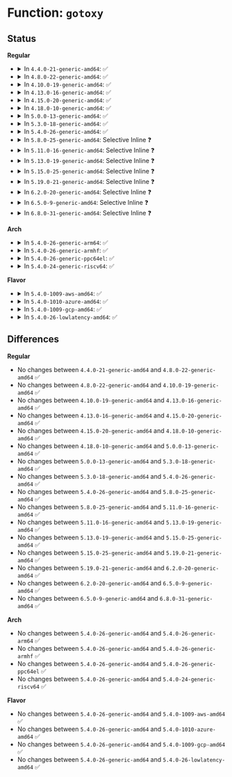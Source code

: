 # Function: <code>gotoxy</code>

## Status
<b>Regular</b>
<ul>
<li>
<details>
<summary>In <code>4.4.0-21-generic-amd64</code>: ✅</summary>

```c
void gotoxy(struct vc_data * vc, int new_x, int new_y)
```

```json
{
  "name": "gotoxy",
  "collision_type": "Unique Static",
  "inline_type": "No",
  "funcs": [
    {
      "addr": 18446744071584050384,
      "name": "gotoxy",
      "external": false,
      "loc": "drivers/tty/vt/vt.c:1069",
      "file": "drivers/tty/vt/vt.c",
      "inline": "seen, unknown",
      "caller_inline": [],
      "caller_func": [
        "drivers/tty/vt/vt.c:restore_cur",
        "drivers/tty/vt/vt.c:reset_terminal",
        "drivers/tty/vt/vt.c:vc_do_resize",
        "drivers/tty/vt/vt.c:con_init",
        "drivers/tty/vt/vt.c:set_mode",
        "drivers/tty/vt/vt.c:do_con_trol",
        "drivers/tty/vt/vt.c:do_con_trol",
        "drivers/tty/vt/vt.c:do_con_trol",
        "drivers/tty/vt/vt.c:do_con_trol",
        "drivers/tty/vt/vt.c:do_con_trol",
        "drivers/tty/vt/vt.c:do_con_trol",
        "drivers/tty/vt/vt.c:do_con_trol",
        "drivers/tty/vt/vt.c:do_con_trol",
        "drivers/tty/vt/vt.c:do_con_trol",
        "drivers/tty/vt/vt.c:do_con_trol",
        "drivers/tty/vt/vt.c:putconsxy"
      ]
    }
  ],
  "symbols": [
    {
      "addr": 18446744071584050384,
      "name": "gotoxy",
      "section": ".text",
      "bind": "STB_LOCAL",
      "size": 171
    }
  ]
}
```
</details>
</li>
<li>
<details>
<summary>In <code>4.8.0-22-generic-amd64</code>: ✅</summary>

```c
void gotoxy(struct vc_data * vc, int new_x, int new_y)
```

```json
{
  "name": "gotoxy",
  "collision_type": "Unique Static",
  "inline_type": "No",
  "funcs": [
    {
      "addr": 18446744071584380944,
      "name": "gotoxy",
      "external": false,
      "loc": "drivers/tty/vt/vt.c:1075",
      "file": "drivers/tty/vt/vt.c",
      "inline": "seen, unknown",
      "caller_inline": [],
      "caller_func": [
        "drivers/tty/vt/vt.c:putconsxy",
        "drivers/tty/vt/vt.c:con_init",
        "drivers/tty/vt/vt.c:do_con_trol",
        "drivers/tty/vt/vt.c:do_con_trol",
        "drivers/tty/vt/vt.c:do_con_trol",
        "drivers/tty/vt/vt.c:do_con_trol",
        "drivers/tty/vt/vt.c:do_con_trol",
        "drivers/tty/vt/vt.c:do_con_trol",
        "drivers/tty/vt/vt.c:do_con_trol",
        "drivers/tty/vt/vt.c:do_con_trol",
        "drivers/tty/vt/vt.c:do_con_trol",
        "drivers/tty/vt/vt.c:do_con_trol",
        "drivers/tty/vt/vt.c:reset_terminal",
        "drivers/tty/vt/vt.c:restore_cur",
        "drivers/tty/vt/vt.c:set_mode",
        "drivers/tty/vt/vt.c:vc_do_resize"
      ]
    }
  ],
  "symbols": [
    {
      "addr": 18446744071584380944,
      "name": "gotoxy",
      "section": ".text",
      "bind": "STB_LOCAL",
      "size": 171
    }
  ]
}
```
</details>
</li>
<li>
<details>
<summary>In <code>4.10.0-19-generic-amd64</code>: ✅</summary>

```c
void gotoxy(struct vc_data * vc, int new_x, int new_y)
```

```json
{
  "name": "gotoxy",
  "collision_type": "Unique Static",
  "inline_type": "No",
  "funcs": [
    {
      "addr": 18446744071584563216,
      "name": "gotoxy",
      "external": false,
      "loc": "drivers/tty/vt/vt.c:1069",
      "file": "drivers/tty/vt/vt.c",
      "inline": "seen, unknown",
      "caller_inline": [],
      "caller_func": [
        "drivers/tty/vt/vt.c:putconsxy",
        "drivers/tty/vt/vt.c:con_init",
        "drivers/tty/vt/vt.c:do_con_trol",
        "drivers/tty/vt/vt.c:do_con_trol",
        "drivers/tty/vt/vt.c:do_con_trol",
        "drivers/tty/vt/vt.c:do_con_trol",
        "drivers/tty/vt/vt.c:do_con_trol",
        "drivers/tty/vt/vt.c:do_con_trol",
        "drivers/tty/vt/vt.c:do_con_trol",
        "drivers/tty/vt/vt.c:do_con_trol",
        "drivers/tty/vt/vt.c:do_con_trol",
        "drivers/tty/vt/vt.c:do_con_trol",
        "drivers/tty/vt/vt.c:reset_terminal",
        "drivers/tty/vt/vt.c:restore_cur",
        "drivers/tty/vt/vt.c:set_mode",
        "drivers/tty/vt/vt.c:vc_do_resize"
      ]
    }
  ],
  "symbols": [
    {
      "addr": 18446744071584563216,
      "name": "gotoxy",
      "section": ".text",
      "bind": "STB_LOCAL",
      "size": 171
    }
  ]
}
```
</details>
</li>
<li>
<details>
<summary>In <code>4.13.0-16-generic-amd64</code>: ✅</summary>

```c
void gotoxy(struct vc_data * vc, int new_x, int new_y)
```

```json
{
  "name": "gotoxy",
  "collision_type": "Unique Static",
  "inline_type": "No",
  "funcs": [
    {
      "addr": 18446744071584645056,
      "name": "gotoxy",
      "external": false,
      "loc": "drivers/tty/vt/vt.c:1077",
      "file": "drivers/tty/vt/vt.c",
      "inline": "seen, unknown",
      "caller_inline": [],
      "caller_func": [
        "drivers/tty/vt/vt.c:putconsxy",
        "drivers/tty/vt/vt.c:con_init",
        "drivers/tty/vt/vt.c:do_con_trol",
        "drivers/tty/vt/vt.c:do_con_trol",
        "drivers/tty/vt/vt.c:do_con_trol",
        "drivers/tty/vt/vt.c:do_con_trol",
        "drivers/tty/vt/vt.c:do_con_trol",
        "drivers/tty/vt/vt.c:do_con_trol",
        "drivers/tty/vt/vt.c:do_con_trol",
        "drivers/tty/vt/vt.c:do_con_trol",
        "drivers/tty/vt/vt.c:do_con_trol",
        "drivers/tty/vt/vt.c:do_con_trol",
        "drivers/tty/vt/vt.c:reset_terminal",
        "drivers/tty/vt/vt.c:restore_cur",
        "drivers/tty/vt/vt.c:set_mode",
        "drivers/tty/vt/vt.c:vc_do_resize"
      ]
    }
  ],
  "symbols": [
    {
      "addr": 18446744071584645056,
      "name": "gotoxy",
      "section": ".text",
      "bind": "STB_LOCAL",
      "size": 171
    }
  ]
}
```
</details>
</li>
<li>
<details>
<summary>In <code>4.15.0-20-generic-amd64</code>: ✅</summary>

```c
void gotoxy(struct vc_data * vc, int new_x, int new_y)
```

```json
{
  "name": "gotoxy",
  "collision_type": "Unique Static",
  "inline_type": "No",
  "funcs": [
    {
      "addr": 18446744071585057488,
      "name": "gotoxy",
      "external": false,
      "loc": "drivers/tty/vt/vt.c:1079",
      "file": "drivers/tty/vt/vt.c",
      "inline": "seen, unknown",
      "caller_inline": [],
      "caller_func": [
        "drivers/tty/vt/vt.c:putconsxy",
        "drivers/tty/vt/vt.c:con_init",
        "drivers/tty/vt/vt.c:do_con_trol",
        "drivers/tty/vt/vt.c:do_con_trol",
        "drivers/tty/vt/vt.c:do_con_trol",
        "drivers/tty/vt/vt.c:do_con_trol",
        "drivers/tty/vt/vt.c:do_con_trol",
        "drivers/tty/vt/vt.c:do_con_trol",
        "drivers/tty/vt/vt.c:do_con_trol",
        "drivers/tty/vt/vt.c:do_con_trol",
        "drivers/tty/vt/vt.c:do_con_trol",
        "drivers/tty/vt/vt.c:do_con_trol",
        "drivers/tty/vt/vt.c:reset_terminal",
        "drivers/tty/vt/vt.c:restore_cur",
        "drivers/tty/vt/vt.c:set_mode",
        "drivers/tty/vt/vt.c:vc_do_resize"
      ]
    }
  ],
  "symbols": [
    {
      "addr": 18446744071585057488,
      "name": "gotoxy",
      "section": ".text",
      "bind": "STB_LOCAL",
      "size": 171
    }
  ]
}
```
</details>
</li>
<li>
<details>
<summary>In <code>4.18.0-10-generic-amd64</code>: ✅</summary>

```c
void gotoxy(struct vc_data * vc, int new_x, int new_y)
```

```json
{
  "name": "gotoxy",
  "collision_type": "Unique Static",
  "inline_type": "No",
  "funcs": [
    {
      "addr": 18446744071585291584,
      "name": "gotoxy",
      "external": false,
      "loc": "drivers/tty/vt/vt.c:1079",
      "file": "drivers/tty/vt/vt.c",
      "inline": "seen, unknown",
      "caller_inline": [],
      "caller_func": [
        "drivers/tty/vt/vt.c:putconsxy",
        "drivers/tty/vt/vt.c:con_init",
        "drivers/tty/vt/vt.c:do_con_trol",
        "drivers/tty/vt/vt.c:do_con_trol",
        "drivers/tty/vt/vt.c:do_con_trol",
        "drivers/tty/vt/vt.c:do_con_trol",
        "drivers/tty/vt/vt.c:do_con_trol",
        "drivers/tty/vt/vt.c:do_con_trol",
        "drivers/tty/vt/vt.c:do_con_trol",
        "drivers/tty/vt/vt.c:do_con_trol",
        "drivers/tty/vt/vt.c:do_con_trol",
        "drivers/tty/vt/vt.c:do_con_trol",
        "drivers/tty/vt/vt.c:reset_terminal",
        "drivers/tty/vt/vt.c:restore_cur",
        "drivers/tty/vt/vt.c:set_mode",
        "drivers/tty/vt/vt.c:vc_do_resize"
      ]
    }
  ],
  "symbols": [
    {
      "addr": 18446744071585291584,
      "name": "gotoxy",
      "section": ".text",
      "bind": "STB_LOCAL",
      "size": 154
    }
  ]
}
```
</details>
</li>
<li>
<details>
<summary>In <code>5.0.0-13-generic-amd64</code>: ✅</summary>

```c
void gotoxy(struct vc_data * vc, int new_x, int new_y)
```

```json
{
  "name": "gotoxy",
  "collision_type": "Unique Static",
  "inline_type": "No",
  "funcs": [
    {
      "addr": 18446744071585411632,
      "name": "gotoxy",
      "external": false,
      "loc": "drivers/tty/vt/vt.c:1401",
      "file": "drivers/tty/vt/vt.c",
      "inline": "seen, unknown",
      "caller_inline": [],
      "caller_func": [
        "drivers/tty/vt/vt.c:putconsxy",
        "drivers/tty/vt/vt.c:con_init",
        "drivers/tty/vt/vt.c:do_con_trol",
        "drivers/tty/vt/vt.c:do_con_trol",
        "drivers/tty/vt/vt.c:do_con_trol",
        "drivers/tty/vt/vt.c:do_con_trol",
        "drivers/tty/vt/vt.c:do_con_trol",
        "drivers/tty/vt/vt.c:do_con_trol",
        "drivers/tty/vt/vt.c:do_con_trol",
        "drivers/tty/vt/vt.c:do_con_trol",
        "drivers/tty/vt/vt.c:do_con_trol",
        "drivers/tty/vt/vt.c:do_con_trol",
        "drivers/tty/vt/vt.c:reset_terminal",
        "drivers/tty/vt/vt.c:restore_cur",
        "drivers/tty/vt/vt.c:set_mode",
        "drivers/tty/vt/vt.c:vc_do_resize"
      ]
    }
  ],
  "symbols": [
    {
      "addr": 18446744071585411632,
      "name": "gotoxy",
      "section": ".text",
      "bind": "STB_LOCAL",
      "size": 154
    }
  ]
}
```
</details>
</li>
<li>
<details>
<summary>In <code>5.3.0-18-generic-amd64</code>: ✅</summary>

```c
void gotoxy(struct vc_data * vc, int new_x, int new_y)
```

```json
{
  "name": "gotoxy",
  "collision_type": "Unique Static",
  "inline_type": "No",
  "funcs": [
    {
      "addr": 18446744071585625840,
      "name": "gotoxy",
      "external": false,
      "loc": "drivers/tty/vt/vt.c:1410",
      "file": "drivers/tty/vt/vt.c",
      "inline": "seen, unknown",
      "caller_inline": [],
      "caller_func": [
        "drivers/tty/vt/vt.c:putconsxy",
        "drivers/tty/vt/vt.c:con_init",
        "drivers/tty/vt/vt.c:do_con_trol",
        "drivers/tty/vt/vt.c:do_con_trol",
        "drivers/tty/vt/vt.c:do_con_trol",
        "drivers/tty/vt/vt.c:do_con_trol",
        "drivers/tty/vt/vt.c:do_con_trol",
        "drivers/tty/vt/vt.c:do_con_trol",
        "drivers/tty/vt/vt.c:do_con_trol",
        "drivers/tty/vt/vt.c:do_con_trol",
        "drivers/tty/vt/vt.c:do_con_trol",
        "drivers/tty/vt/vt.c:do_con_trol",
        "drivers/tty/vt/vt.c:reset_terminal",
        "drivers/tty/vt/vt.c:restore_cur",
        "drivers/tty/vt/vt.c:set_mode",
        "drivers/tty/vt/vt.c:vc_do_resize"
      ]
    }
  ],
  "symbols": [
    {
      "addr": 18446744071585625840,
      "name": "gotoxy",
      "section": ".text",
      "bind": "STB_LOCAL",
      "size": 173
    }
  ]
}
```
</details>
</li>
<li>
<details>
<summary>In <code>5.4.0-26-generic-amd64</code>: ✅</summary>

```c
void gotoxy(struct vc_data * vc, int new_x, int new_y)
```

```json
{
  "name": "gotoxy",
  "collision_type": "Unique Static",
  "inline_type": "No",
  "funcs": [
    {
      "addr": 18446744071585767040,
      "name": "gotoxy",
      "external": false,
      "loc": "drivers/tty/vt/vt.c:1434",
      "file": "drivers/tty/vt/vt.c",
      "inline": "seen, unknown",
      "caller_inline": [],
      "caller_func": [
        "drivers/tty/vt/vt.c:putconsxy",
        "drivers/tty/vt/vt.c:con_init",
        "drivers/tty/vt/vt.c:do_con_trol",
        "drivers/tty/vt/vt.c:do_con_trol",
        "drivers/tty/vt/vt.c:do_con_trol",
        "drivers/tty/vt/vt.c:do_con_trol",
        "drivers/tty/vt/vt.c:do_con_trol",
        "drivers/tty/vt/vt.c:do_con_trol",
        "drivers/tty/vt/vt.c:do_con_trol",
        "drivers/tty/vt/vt.c:do_con_trol",
        "drivers/tty/vt/vt.c:do_con_trol",
        "drivers/tty/vt/vt.c:do_con_trol",
        "drivers/tty/vt/vt.c:reset_terminal",
        "drivers/tty/vt/vt.c:restore_cur",
        "drivers/tty/vt/vt.c:set_mode",
        "drivers/tty/vt/vt.c:vc_do_resize"
      ]
    }
  ],
  "symbols": [
    {
      "addr": 18446744071585767040,
      "name": "gotoxy",
      "section": ".text",
      "bind": "STB_LOCAL",
      "size": 173
    }
  ]
}
```
</details>
</li>
<li>
<details>
<summary>In <code>5.8.0-25-generic-amd64</code>: Selective Inline ❓</summary>

```c
void gotoxy(struct vc_data * vc, int new_x, int new_y)
```

```json
{
  "name": "gotoxy",
  "collision_type": "Unique Static",
  "inline_type": "Selective",
  "funcs": [
    {
      "addr": 18446744071586528734,
      "name": "gotoxy",
      "external": false,
      "loc": "drivers/tty/vt/vt.c:1447",
      "file": "drivers/tty/vt/vt.c",
      "inline": "not declared, inlined",
      "caller_inline": [
        "drivers/tty/vt/vt.c:putconsxy"
      ],
      "caller_func": [
        "drivers/tty/vt/vt.c:con_init",
        "drivers/tty/vt/vt.c:do_con_trol",
        "drivers/tty/vt/vt.c:do_con_trol",
        "drivers/tty/vt/vt.c:do_con_trol",
        "drivers/tty/vt/vt.c:do_con_trol",
        "drivers/tty/vt/vt.c:do_con_trol",
        "drivers/tty/vt/vt.c:do_con_trol",
        "drivers/tty/vt/vt.c:do_con_trol",
        "drivers/tty/vt/vt.c:reset_terminal",
        "drivers/tty/vt/vt.c:restore_cur",
        "drivers/tty/vt/vt.c:set_mode",
        "drivers/tty/vt/vt.c:vc_do_resize"
      ]
    }
  ],
  "symbols": [
    {
      "addr": 18446744071586497488,
      "name": "gotoxy",
      "section": ".text",
      "bind": "STB_LOCAL",
      "size": 173
    }
  ]
}
```
</details>
</li>
<li>
<details>
<summary>In <code>5.11.0-16-generic-amd64</code>: Selective Inline ❓</summary>

```c
void gotoxy(struct vc_data * vc, int new_x, int new_y)
```

```json
{
  "name": "gotoxy",
  "collision_type": "Unique Static",
  "inline_type": "Selective",
  "funcs": [
    {
      "addr": 18446744071586640478,
      "name": "gotoxy",
      "external": false,
      "loc": "drivers/tty/vt/vt.c:1446",
      "file": "drivers/tty/vt/vt.c",
      "inline": "not declared, inlined",
      "caller_inline": [
        "drivers/tty/vt/vt.c:putconsxy"
      ],
      "caller_func": [
        "drivers/tty/vt/vt.c:con_init",
        "drivers/tty/vt/vt.c:do_con_trol",
        "drivers/tty/vt/vt.c:do_con_trol",
        "drivers/tty/vt/vt.c:do_con_trol",
        "drivers/tty/vt/vt.c:do_con_trol",
        "drivers/tty/vt/vt.c:do_con_trol",
        "drivers/tty/vt/vt.c:do_con_trol",
        "drivers/tty/vt/vt.c:do_con_trol",
        "drivers/tty/vt/vt.c:reset_terminal",
        "drivers/tty/vt/vt.c:restore_cur",
        "drivers/tty/vt/vt.c:set_mode",
        "drivers/tty/vt/vt.c:vc_do_resize"
      ]
    }
  ],
  "symbols": [
    {
      "addr": 18446744071586609856,
      "name": "gotoxy",
      "section": ".text",
      "bind": "STB_LOCAL",
      "size": 173
    }
  ]
}
```
</details>
</li>
<li>
<details>
<summary>In <code>5.13.0-19-generic-amd64</code>: Selective Inline ❓</summary>

```c
void gotoxy(struct vc_data * vc, int new_x, int new_y)
```

```json
{
  "name": "gotoxy",
  "collision_type": "Unique Static",
  "inline_type": "Selective",
  "funcs": [
    {
      "addr": 18446744071586524494,
      "name": "gotoxy",
      "external": false,
      "loc": "drivers/tty/vt/vt.c:1446",
      "file": "drivers/tty/vt/vt.c",
      "inline": "not declared, inlined",
      "caller_inline": [
        "drivers/tty/vt/vt.c:putconsxy"
      ],
      "caller_func": [
        "drivers/tty/vt/vt.c:con_init",
        "drivers/tty/vt/vt.c:do_con_trol",
        "drivers/tty/vt/vt.c:do_con_trol",
        "drivers/tty/vt/vt.c:do_con_trol",
        "drivers/tty/vt/vt.c:do_con_trol",
        "drivers/tty/vt/vt.c:do_con_trol",
        "drivers/tty/vt/vt.c:do_con_trol",
        "drivers/tty/vt/vt.c:do_con_trol",
        "drivers/tty/vt/vt.c:reset_terminal",
        "drivers/tty/vt/vt.c:vc_do_resize"
      ]
    }
  ],
  "symbols": [
    {
      "addr": 18446744071586494224,
      "name": "gotoxy",
      "section": ".text",
      "bind": "STB_LOCAL",
      "size": 139
    }
  ]
}
```
</details>
</li>
<li>
<details>
<summary>In <code>5.15.0-25-generic-amd64</code>: Selective Inline ❓</summary>

```c
void gotoxy(struct vc_data * vc, int new_x, int new_y)
```

```json
{
  "name": "gotoxy",
  "collision_type": "Unique Static",
  "inline_type": "Selective",
  "funcs": [
    {
      "addr": 18446744071587062014,
      "name": "gotoxy",
      "external": false,
      "loc": "drivers/tty/vt/vt.c:1452",
      "file": "drivers/tty/vt/vt.c",
      "inline": "not declared, inlined",
      "caller_inline": [
        "drivers/tty/vt/vt.c:putconsxy"
      ],
      "caller_func": [
        "drivers/tty/vt/vt.c:con_init",
        "drivers/tty/vt/vt.c:do_con_trol",
        "drivers/tty/vt/vt.c:do_con_trol",
        "drivers/tty/vt/vt.c:do_con_trol",
        "drivers/tty/vt/vt.c:do_con_trol",
        "drivers/tty/vt/vt.c:do_con_trol",
        "drivers/tty/vt/vt.c:do_con_trol",
        "drivers/tty/vt/vt.c:do_con_trol",
        "drivers/tty/vt/vt.c:reset_terminal",
        "drivers/tty/vt/vt.c:vc_do_resize"
      ]
    }
  ],
  "symbols": [
    {
      "addr": 18446744071587025296,
      "name": "gotoxy",
      "section": ".text",
      "bind": "STB_LOCAL",
      "size": 139
    }
  ]
}
```
</details>
</li>
<li>
<details>
<summary>In <code>5.19.0-21-generic-amd64</code>: Selective Inline ❓</summary>

```c
void gotoxy(struct vc_data * vc, int new_x, int new_y)
```

```json
{
  "name": "gotoxy",
  "collision_type": "Unique Static",
  "inline_type": "Selective",
  "funcs": [
    {
      "addr": 18446744071588364504,
      "name": "gotoxy",
      "external": false,
      "loc": "drivers/tty/vt/vt.c:1452",
      "file": "drivers/tty/vt/vt.c",
      "inline": "not declared, inlined",
      "caller_inline": [
        "drivers/tty/vt/vt.c:putconsxy"
      ],
      "caller_func": [
        "drivers/tty/vt/vt.c:con_init",
        "drivers/tty/vt/vt.c:do_con_trol",
        "drivers/tty/vt/vt.c:do_con_trol",
        "drivers/tty/vt/vt.c:do_con_trol",
        "drivers/tty/vt/vt.c:do_con_trol",
        "drivers/tty/vt/vt.c:do_con_trol",
        "drivers/tty/vt/vt.c:do_con_trol",
        "drivers/tty/vt/vt.c:do_con_trol",
        "drivers/tty/vt/vt.c:reset_terminal",
        "drivers/tty/vt/vt.c:vc_do_resize"
      ]
    }
  ],
  "symbols": [
    {
      "addr": 18446744071588326656,
      "name": "gotoxy",
      "section": ".text",
      "bind": "STB_LOCAL",
      "size": 159
    }
  ]
}
```
</details>
</li>
<li>
<details>
<summary>In <code>6.2.0-20-generic-amd64</code>: Selective Inline ❓</summary>

```c
void gotoxy(struct vc_data * vc, int new_x, int new_y)
```

```json
{
  "name": "gotoxy",
  "collision_type": "Unique Static",
  "inline_type": "Selective",
  "funcs": [
    {
      "addr": 18446744071589785912,
      "name": "gotoxy",
      "external": false,
      "loc": "drivers/tty/vt/vt.c:1452",
      "file": "drivers/tty/vt/vt.c",
      "inline": "not declared, inlined",
      "caller_inline": [
        "drivers/tty/vt/vt.c:putconsxy"
      ],
      "caller_func": [
        "drivers/tty/vt/vt.c:con_init",
        "drivers/tty/vt/vt.c:do_con_trol",
        "drivers/tty/vt/vt.c:do_con_trol",
        "drivers/tty/vt/vt.c:do_con_trol",
        "drivers/tty/vt/vt.c:do_con_trol",
        "drivers/tty/vt/vt.c:do_con_trol",
        "drivers/tty/vt/vt.c:do_con_trol",
        "drivers/tty/vt/vt.c:do_con_trol",
        "drivers/tty/vt/vt.c:reset_terminal",
        "drivers/tty/vt/vt.c:vc_do_resize"
      ]
    }
  ],
  "symbols": [
    {
      "addr": 18446744071589745904,
      "name": "gotoxy",
      "section": ".text",
      "bind": "STB_LOCAL",
      "size": 159
    }
  ]
}
```
</details>
</li>
<li>
<details>
<summary>In <code>6.5.0-9-generic-amd64</code>: Selective Inline ❓</summary>

```c
void gotoxy(struct vc_data * vc, int new_x, int new_y)
```

```json
{
  "name": "gotoxy",
  "collision_type": "Unique Static",
  "inline_type": "Selective",
  "funcs": [
    {
      "addr": 18446744071590090984,
      "name": "gotoxy",
      "external": false,
      "loc": "drivers/tty/vt/vt.c:1407",
      "file": "drivers/tty/vt/vt.c",
      "inline": "not declared, inlined",
      "caller_inline": [
        "drivers/tty/vt/vt.c:putconsxy"
      ],
      "caller_func": [
        "drivers/tty/vt/vt.c:con_init",
        "drivers/tty/vt/vt.c:do_con_trol",
        "drivers/tty/vt/vt.c:do_con_trol",
        "drivers/tty/vt/vt.c:do_con_trol",
        "drivers/tty/vt/vt.c:do_con_trol",
        "drivers/tty/vt/vt.c:do_con_trol",
        "drivers/tty/vt/vt.c:do_con_trol",
        "drivers/tty/vt/vt.c:do_con_trol",
        "drivers/tty/vt/vt.c:reset_terminal",
        "drivers/tty/vt/vt.c:vc_do_resize"
      ]
    }
  ],
  "symbols": [
    {
      "addr": 18446744071590050752,
      "name": "gotoxy",
      "section": ".text",
      "bind": "STB_LOCAL",
      "size": 159
    }
  ]
}
```
</details>
</li>
<li>
<details>
<summary>In <code>6.8.0-31-generic-amd64</code>: Selective Inline ❓</summary>

```c
void gotoxy(struct vc_data * vc, int new_x, int new_y)
```

```json
{
  "name": "gotoxy",
  "collision_type": "Unique Static",
  "inline_type": "Selective",
  "funcs": [
    {
      "addr": 18446744071590430232,
      "name": "gotoxy",
      "external": false,
      "loc": "drivers/tty/vt/vt.c:1406",
      "file": "drivers/tty/vt/vt.c",
      "inline": "not declared, inlined",
      "caller_inline": [
        "drivers/tty/vt/vt.c:putconsxy"
      ],
      "caller_func": [
        "drivers/tty/vt/vt.c:con_init",
        "drivers/tty/vt/vt.c:do_con_trol",
        "drivers/tty/vt/vt.c:do_con_trol",
        "drivers/tty/vt/vt.c:do_con_trol",
        "drivers/tty/vt/vt.c:do_con_trol",
        "drivers/tty/vt/vt.c:do_con_trol",
        "drivers/tty/vt/vt.c:do_con_trol",
        "drivers/tty/vt/vt.c:do_con_trol",
        "drivers/tty/vt/vt.c:reset_terminal",
        "drivers/tty/vt/vt.c:vc_do_resize"
      ]
    }
  ],
  "symbols": [
    {
      "addr": 18446744071590389872,
      "name": "gotoxy",
      "section": ".text",
      "bind": "STB_LOCAL",
      "size": 159
    }
  ]
}
```
</details>
</li>
</ul>
<b>Arch</b>
<ul>
<li>
<details>
<summary>In <code>5.4.0-26-generic-arm64</code>: ✅</summary>

```c
void gotoxy(struct vc_data * vc, int new_x, int new_y)
```

```json
{
  "name": "gotoxy",
  "collision_type": "Unique Static",
  "inline_type": "No",
  "funcs": [
    {
      "addr": 18446603336498483112,
      "name": "gotoxy",
      "external": false,
      "loc": "drivers/tty/vt/vt.c:1434",
      "file": "drivers/tty/vt/vt.c",
      "inline": "seen, unknown",
      "caller_inline": [],
      "caller_func": [
        "drivers/tty/vt/vt.c:putconsxy",
        "drivers/tty/vt/vt.c:con_init",
        "drivers/tty/vt/vt.c:do_con_trol",
        "drivers/tty/vt/vt.c:do_con_trol",
        "drivers/tty/vt/vt.c:do_con_trol",
        "drivers/tty/vt/vt.c:do_con_trol",
        "drivers/tty/vt/vt.c:do_con_trol",
        "drivers/tty/vt/vt.c:do_con_trol",
        "drivers/tty/vt/vt.c:do_con_trol",
        "drivers/tty/vt/vt.c:do_con_trol",
        "drivers/tty/vt/vt.c:do_con_trol",
        "drivers/tty/vt/vt.c:do_con_trol",
        "drivers/tty/vt/vt.c:reset_terminal",
        "drivers/tty/vt/vt.c:restore_cur",
        "drivers/tty/vt/vt.c:set_mode",
        "drivers/tty/vt/vt.c:vc_do_resize"
      ]
    }
  ],
  "symbols": [
    {
      "addr": 18446603336498483112,
      "name": "gotoxy",
      "section": ".text",
      "bind": "STB_LOCAL",
      "size": 220
    }
  ]
}
```
</details>
</li>
<li>
<details>
<summary>In <code>5.4.0-26-generic-armhf</code>: ✅</summary>

```c
void gotoxy(struct vc_data * vc, int new_x, int new_y)
```

```json
{
  "name": "gotoxy",
  "collision_type": "Unique Static",
  "inline_type": "No",
  "funcs": [
    {
      "addr": 3231137928,
      "name": "gotoxy",
      "external": false,
      "loc": "drivers/tty/vt/vt.c:1434",
      "file": "drivers/tty/vt/vt.c",
      "inline": "seen, unknown",
      "caller_inline": [],
      "caller_func": [
        "drivers/tty/vt/vt.c:putconsxy",
        "drivers/tty/vt/vt.c:con_init",
        "drivers/tty/vt/vt.c:do_con_trol",
        "drivers/tty/vt/vt.c:do_con_trol",
        "drivers/tty/vt/vt.c:do_con_trol",
        "drivers/tty/vt/vt.c:do_con_trol",
        "drivers/tty/vt/vt.c:do_con_trol",
        "drivers/tty/vt/vt.c:do_con_trol",
        "drivers/tty/vt/vt.c:do_con_trol",
        "drivers/tty/vt/vt.c:do_con_trol",
        "drivers/tty/vt/vt.c:do_con_trol",
        "drivers/tty/vt/vt.c:do_con_trol",
        "drivers/tty/vt/vt.c:reset_terminal",
        "drivers/tty/vt/vt.c:restore_cur",
        "drivers/tty/vt/vt.c:set_mode",
        "drivers/tty/vt/vt.c:vc_do_resize"
      ]
    }
  ],
  "symbols": [
    {
      "addr": 3231137928,
      "name": "gotoxy",
      "section": ".text",
      "bind": "STB_LOCAL",
      "size": 156
    }
  ]
}
```
</details>
</li>
<li>
<details>
<summary>In <code>5.4.0-26-generic-ppc64el</code>: ✅</summary>

```c
void gotoxy(struct vc_data * vc, int new_x, int new_y)
```

```json
{
  "name": "gotoxy",
  "collision_type": "Unique Static",
  "inline_type": "No",
  "funcs": [
    {
      "addr": 13835058055291670720,
      "name": "gotoxy",
      "external": false,
      "loc": "drivers/tty/vt/vt.c:1434",
      "file": "drivers/tty/vt/vt.c",
      "inline": "seen, unknown",
      "caller_inline": [],
      "caller_func": [
        "drivers/tty/vt/vt.c:putconsxy",
        "drivers/tty/vt/vt.c:con_init",
        "drivers/tty/vt/vt.c:do_con_trol",
        "drivers/tty/vt/vt.c:do_con_trol",
        "drivers/tty/vt/vt.c:do_con_trol",
        "drivers/tty/vt/vt.c:do_con_trol",
        "drivers/tty/vt/vt.c:do_con_trol",
        "drivers/tty/vt/vt.c:do_con_trol",
        "drivers/tty/vt/vt.c:do_con_trol",
        "drivers/tty/vt/vt.c:do_con_trol",
        "drivers/tty/vt/vt.c:do_con_trol",
        "drivers/tty/vt/vt.c:do_con_trol",
        "drivers/tty/vt/vt.c:reset_terminal",
        "drivers/tty/vt/vt.c:restore_cur",
        "drivers/tty/vt/vt.c:set_mode",
        "drivers/tty/vt/vt.c:vc_do_resize"
      ]
    }
  ],
  "symbols": [
    {
      "addr": 13835058055291670720,
      "name": "gotoxy",
      "section": ".text",
      "bind": "STB_LOCAL",
      "size": 308
    }
  ]
}
```
</details>
</li>
<li>
<details>
<summary>In <code>5.4.0-24-generic-riscv64</code>: ✅</summary>

```c
void gotoxy(struct vc_data * vc, int new_x, int new_y)
```

```json
{
  "name": "gotoxy",
  "collision_type": "Unique Static",
  "inline_type": "No",
  "funcs": [
    {
      "addr": 18446743936276115414,
      "name": "gotoxy",
      "external": false,
      "loc": "drivers/tty/vt/vt.c:1434",
      "file": "drivers/tty/vt/vt.c",
      "inline": "seen, unknown",
      "caller_inline": [],
      "caller_func": [
        "drivers/tty/vt/vt.c:putconsxy",
        "drivers/tty/vt/vt.c:con_init",
        "drivers/tty/vt/vt.c:do_con_trol",
        "drivers/tty/vt/vt.c:do_con_trol",
        "drivers/tty/vt/vt.c:do_con_trol",
        "drivers/tty/vt/vt.c:do_con_trol",
        "drivers/tty/vt/vt.c:do_con_trol",
        "drivers/tty/vt/vt.c:do_con_trol",
        "drivers/tty/vt/vt.c:do_con_trol",
        "drivers/tty/vt/vt.c:do_con_trol",
        "drivers/tty/vt/vt.c:do_con_trol",
        "drivers/tty/vt/vt.c:do_con_trol",
        "drivers/tty/vt/vt.c:reset_terminal",
        "drivers/tty/vt/vt.c:restore_cur",
        "drivers/tty/vt/vt.c:set_mode",
        "drivers/tty/vt/vt.c:vc_do_resize"
      ]
    }
  ],
  "symbols": [
    {
      "addr": 18446743936276115414,
      "name": "gotoxy",
      "section": ".text",
      "bind": "STB_LOCAL",
      "size": 208
    }
  ]
}
```
</details>
</li>
</ul>
<b>Flavor</b>
<ul>
<li>
<details>
<summary>In <code>5.4.0-1009-aws-amd64</code>: ✅</summary>

```c
void gotoxy(struct vc_data * vc, int new_x, int new_y)
```

```json
{
  "name": "gotoxy",
  "collision_type": "Unique Static",
  "inline_type": "No",
  "funcs": [
    {
      "addr": 18446744071585528032,
      "name": "gotoxy",
      "external": false,
      "loc": "drivers/tty/vt/vt.c:1434",
      "file": "drivers/tty/vt/vt.c",
      "inline": "seen, unknown",
      "caller_inline": [],
      "caller_func": [
        "drivers/tty/vt/vt.c:putconsxy",
        "drivers/tty/vt/vt.c:con_init",
        "drivers/tty/vt/vt.c:do_con_trol",
        "drivers/tty/vt/vt.c:do_con_trol",
        "drivers/tty/vt/vt.c:do_con_trol",
        "drivers/tty/vt/vt.c:do_con_trol",
        "drivers/tty/vt/vt.c:do_con_trol",
        "drivers/tty/vt/vt.c:do_con_trol",
        "drivers/tty/vt/vt.c:do_con_trol",
        "drivers/tty/vt/vt.c:do_con_trol",
        "drivers/tty/vt/vt.c:do_con_trol",
        "drivers/tty/vt/vt.c:do_con_trol",
        "drivers/tty/vt/vt.c:reset_terminal",
        "drivers/tty/vt/vt.c:restore_cur",
        "drivers/tty/vt/vt.c:set_mode",
        "drivers/tty/vt/vt.c:vc_do_resize"
      ]
    }
  ],
  "symbols": [
    {
      "addr": 18446744071585528032,
      "name": "gotoxy",
      "section": ".text",
      "bind": "STB_LOCAL",
      "size": 173
    }
  ]
}
```
</details>
</li>
<li>
<details>
<summary>In <code>5.4.0-1010-azure-amd64</code>: ✅</summary>

```c
void gotoxy(struct vc_data * vc, int new_x, int new_y)
```

```json
{
  "name": "gotoxy",
  "collision_type": "Unique Static",
  "inline_type": "No",
  "funcs": [
    {
      "addr": 18446744071585397856,
      "name": "gotoxy",
      "external": false,
      "loc": "drivers/tty/vt/vt.c:1434",
      "file": "drivers/tty/vt/vt.c",
      "inline": "seen, unknown",
      "caller_inline": [],
      "caller_func": [
        "drivers/tty/vt/vt.c:putconsxy",
        "drivers/tty/vt/vt.c:con_init",
        "drivers/tty/vt/vt.c:do_con_trol",
        "drivers/tty/vt/vt.c:do_con_trol",
        "drivers/tty/vt/vt.c:do_con_trol",
        "drivers/tty/vt/vt.c:do_con_trol",
        "drivers/tty/vt/vt.c:do_con_trol",
        "drivers/tty/vt/vt.c:do_con_trol",
        "drivers/tty/vt/vt.c:do_con_trol",
        "drivers/tty/vt/vt.c:do_con_trol",
        "drivers/tty/vt/vt.c:do_con_trol",
        "drivers/tty/vt/vt.c:do_con_trol",
        "drivers/tty/vt/vt.c:reset_terminal",
        "drivers/tty/vt/vt.c:restore_cur",
        "drivers/tty/vt/vt.c:set_mode",
        "drivers/tty/vt/vt.c:vc_do_resize"
      ]
    }
  ],
  "symbols": [
    {
      "addr": 18446744071585397856,
      "name": "gotoxy",
      "section": ".text",
      "bind": "STB_LOCAL",
      "size": 173
    }
  ]
}
```
</details>
</li>
<li>
<details>
<summary>In <code>5.4.0-1009-gcp-amd64</code>: ✅</summary>

```c
void gotoxy(struct vc_data * vc, int new_x, int new_y)
```

```json
{
  "name": "gotoxy",
  "collision_type": "Unique Static",
  "inline_type": "No",
  "funcs": [
    {
      "addr": 18446744071585717440,
      "name": "gotoxy",
      "external": false,
      "loc": "drivers/tty/vt/vt.c:1434",
      "file": "drivers/tty/vt/vt.c",
      "inline": "seen, unknown",
      "caller_inline": [],
      "caller_func": [
        "drivers/tty/vt/vt.c:putconsxy",
        "drivers/tty/vt/vt.c:con_init",
        "drivers/tty/vt/vt.c:do_con_trol",
        "drivers/tty/vt/vt.c:do_con_trol",
        "drivers/tty/vt/vt.c:do_con_trol",
        "drivers/tty/vt/vt.c:do_con_trol",
        "drivers/tty/vt/vt.c:do_con_trol",
        "drivers/tty/vt/vt.c:do_con_trol",
        "drivers/tty/vt/vt.c:do_con_trol",
        "drivers/tty/vt/vt.c:do_con_trol",
        "drivers/tty/vt/vt.c:do_con_trol",
        "drivers/tty/vt/vt.c:do_con_trol",
        "drivers/tty/vt/vt.c:reset_terminal",
        "drivers/tty/vt/vt.c:restore_cur",
        "drivers/tty/vt/vt.c:set_mode",
        "drivers/tty/vt/vt.c:vc_do_resize"
      ]
    }
  ],
  "symbols": [
    {
      "addr": 18446744071585717440,
      "name": "gotoxy",
      "section": ".text",
      "bind": "STB_LOCAL",
      "size": 173
    }
  ]
}
```
</details>
</li>
<li>
<details>
<summary>In <code>5.4.0-26-lowlatency-amd64</code>: ✅</summary>

```c
void gotoxy(struct vc_data * vc, int new_x, int new_y)
```

```json
{
  "name": "gotoxy",
  "collision_type": "Unique Static",
  "inline_type": "No",
  "funcs": [
    {
      "addr": 18446744071585825472,
      "name": "gotoxy",
      "external": false,
      "loc": "drivers/tty/vt/vt.c:1434",
      "file": "drivers/tty/vt/vt.c",
      "inline": "seen, unknown",
      "caller_inline": [],
      "caller_func": [
        "drivers/tty/vt/vt.c:putconsxy",
        "drivers/tty/vt/vt.c:con_init",
        "drivers/tty/vt/vt.c:do_con_trol",
        "drivers/tty/vt/vt.c:do_con_trol",
        "drivers/tty/vt/vt.c:do_con_trol",
        "drivers/tty/vt/vt.c:do_con_trol",
        "drivers/tty/vt/vt.c:do_con_trol",
        "drivers/tty/vt/vt.c:do_con_trol",
        "drivers/tty/vt/vt.c:do_con_trol",
        "drivers/tty/vt/vt.c:do_con_trol",
        "drivers/tty/vt/vt.c:do_con_trol",
        "drivers/tty/vt/vt.c:do_con_trol",
        "drivers/tty/vt/vt.c:reset_terminal",
        "drivers/tty/vt/vt.c:restore_cur",
        "drivers/tty/vt/vt.c:set_mode",
        "drivers/tty/vt/vt.c:vc_do_resize"
      ]
    }
  ],
  "symbols": [
    {
      "addr": 18446744071585825472,
      "name": "gotoxy",
      "section": ".text",
      "bind": "STB_LOCAL",
      "size": 173
    }
  ]
}
```
</details>
</li>
</ul>

## Differences
<b>Regular</b>
<ul>
<li>
No changes between <code>4.4.0-21-generic-amd64</code> and <code>4.8.0-22-generic-amd64</code> ✅
</li>
<li>
No changes between <code>4.8.0-22-generic-amd64</code> and <code>4.10.0-19-generic-amd64</code> ✅
</li>
<li>
No changes between <code>4.10.0-19-generic-amd64</code> and <code>4.13.0-16-generic-amd64</code> ✅
</li>
<li>
No changes between <code>4.13.0-16-generic-amd64</code> and <code>4.15.0-20-generic-amd64</code> ✅
</li>
<li>
No changes between <code>4.15.0-20-generic-amd64</code> and <code>4.18.0-10-generic-amd64</code> ✅
</li>
<li>
No changes between <code>4.18.0-10-generic-amd64</code> and <code>5.0.0-13-generic-amd64</code> ✅
</li>
<li>
No changes between <code>5.0.0-13-generic-amd64</code> and <code>5.3.0-18-generic-amd64</code> ✅
</li>
<li>
No changes between <code>5.3.0-18-generic-amd64</code> and <code>5.4.0-26-generic-amd64</code> ✅
</li>
<li>
No changes between <code>5.4.0-26-generic-amd64</code> and <code>5.8.0-25-generic-amd64</code> ✅
</li>
<li>
No changes between <code>5.8.0-25-generic-amd64</code> and <code>5.11.0-16-generic-amd64</code> ✅
</li>
<li>
No changes between <code>5.11.0-16-generic-amd64</code> and <code>5.13.0-19-generic-amd64</code> ✅
</li>
<li>
No changes between <code>5.13.0-19-generic-amd64</code> and <code>5.15.0-25-generic-amd64</code> ✅
</li>
<li>
No changes between <code>5.15.0-25-generic-amd64</code> and <code>5.19.0-21-generic-amd64</code> ✅
</li>
<li>
No changes between <code>5.19.0-21-generic-amd64</code> and <code>6.2.0-20-generic-amd64</code> ✅
</li>
<li>
No changes between <code>6.2.0-20-generic-amd64</code> and <code>6.5.0-9-generic-amd64</code> ✅
</li>
<li>
No changes between <code>6.5.0-9-generic-amd64</code> and <code>6.8.0-31-generic-amd64</code> ✅
</li>
</ul>
<b>Arch</b>
<ul>
<li>
No changes between <code>5.4.0-26-generic-amd64</code> and <code>5.4.0-26-generic-arm64</code> ✅
</li>
<li>
No changes between <code>5.4.0-26-generic-amd64</code> and <code>5.4.0-26-generic-armhf</code> ✅
</li>
<li>
No changes between <code>5.4.0-26-generic-amd64</code> and <code>5.4.0-26-generic-ppc64el</code> ✅
</li>
<li>
No changes between <code>5.4.0-26-generic-amd64</code> and <code>5.4.0-24-generic-riscv64</code> ✅
</li>
</ul>
<b>Flavor</b>
<ul>
<li>
No changes between <code>5.4.0-26-generic-amd64</code> and <code>5.4.0-1009-aws-amd64</code> ✅
</li>
<li>
No changes between <code>5.4.0-26-generic-amd64</code> and <code>5.4.0-1010-azure-amd64</code> ✅
</li>
<li>
No changes between <code>5.4.0-26-generic-amd64</code> and <code>5.4.0-1009-gcp-amd64</code> ✅
</li>
<li>
No changes between <code>5.4.0-26-generic-amd64</code> and <code>5.4.0-26-lowlatency-amd64</code> ✅
</li>
</ul>
